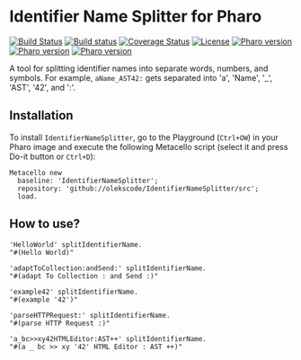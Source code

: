 # Identifier Name Splitter for Pharo

[![Build Status](https://travis-ci.org/olekscode/IdentifierNameSplitter.svg?branch=master)](https://travis-ci.org/olekscode/IdentifierNameSplitter)
[![Build status](https://ci.appveyor.com/api/projects/status/2rt11b48vfh7fsbw?svg=true)](https://ci.appveyor.com/project/olekscode/identifiernamesplitter)
[![Coverage Status](https://coveralls.io/repos/github/olekscode/IdentifierNameSplitter/badge.svg?branch=master)](https://coveralls.io/github/olekscode/IdentifierNameSplitter?branch=master)
[![License](https://img.shields.io/badge/license-MIT-blue.svg)](https://raw.githubusercontent.com/olekscode/IdentifierNameSplitter/master/LICENSE)
[![Pharo version](https://img.shields.io/badge/Pharo-6.1-%23aac9ff.svg)](https://pharo.org/download)
[![Pharo version](https://img.shields.io/badge/Pharo-7.0-%23aac9ff.svg)](https://pharo.org/download)
[![Pharo version](https://img.shields.io/badge/Pharo-8.0-%23aac9ff.svg)](https://pharo.org/download)

A tool for splitting identifier names into separate words, numbers, and symbols. For example, `aName_AST42:` gets separated into 'a', 'Name', '_', 'AST', '42', and ':'.

## Installation
To install `IdentifierNameSplitter`, go to the Playground (`Ctrl+OW`) in your Pharo image and execute the following Metacello script (select it and press Do-it button or `Ctrl+D`):

```smalltalk
Metacello new
  baseline: 'IdentifierNameSplitter';
  repository: 'github://olekscode/IdentifierNameSplitter/src';
  load.
```

## How to use?

```Smalltalk
'HelloWorld' splitIdentifierName.
"#(Hello World)"

'adaptToCollection:andSend:' splitIdentifierName.
"#(adapt To Collection : and Send :)"

'example42' splitIdentifierName.
"#(example '42')"

'parseHTTPRequest:' splitIdentifierName.
"#(parse HTTP Request :)"

'a_bc>>xy42HTMLEditor:AST++' splitIdentifierName.
"#(a _ bc >> xy '42' HTML Editor : AST ++)"
```
